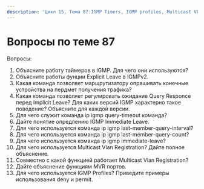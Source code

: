 ```yaml
---
description: 'Цикл 15, Тема 87:IGMP Timers, IGMP profiles, Multicast VLAN registration'
---
```


# Вопросы по теме 87

Вопросы:

1. Объясните работу таймеров в IGMP. Для чего они используются?
2. Объясните работы фунции Explicit Leave в IGMPv2.
3. Какая команда позволяет маршрутизатору опрашивать конечные устройства на пердмет получения трафика?
4. Какая команда позволяет регулировать ожидание Query Responce перед Implicit Leave? Для каких версий IGMP характерно такое поведение? Объясните для каждой версии.
5. Для чего служит команда ip igmp query-timeout команда?
6. Дайте понятие опредлению IGMP Immediate Leave.
7. Для чего используется команда ip igmp last-member-query-interval?
8. Для чего используется команда ip igmp last-member-query-count?
9. Для чего используется команда ip igmp immediate-leave?
10. Для чего используется Multicast Vlan Registration? Дайте полное объяснение.
11. Совместно с какой функцией работает Multicast Vlan Registration?
12. Дайте объяснение функциям MVR портов.
13. Для чего используется IGMP Profiles? Приведите примеры использования deny и permit.

